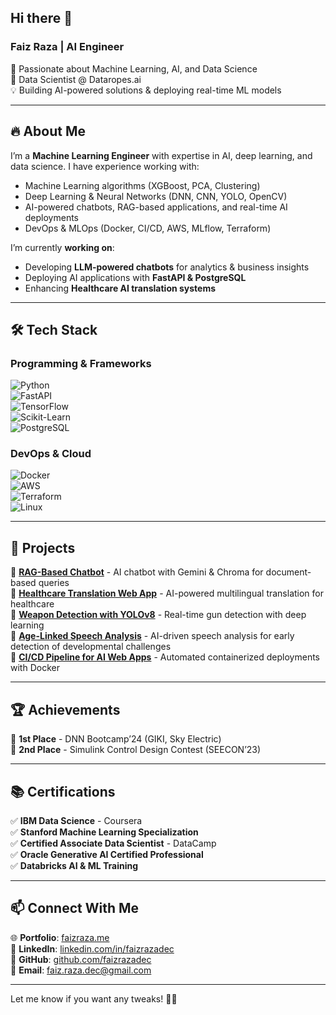 ## Hi there 👋

### **Faiz Raza | AI Engineer**  
🚀 Passionate about Machine Learning, AI, and Data Science  
📍 Data Scientist @ Dataropes.ai  
💡 Building AI-powered solutions & deploying real-time ML models  

---

## 🔥 **About Me**  
I’m a **Machine Learning Engineer** with expertise in AI, deep learning, and data science. I have experience working with:  
- Machine Learning algorithms (XGBoost, PCA, Clustering)  
- Deep Learning & Neural Networks (DNN, CNN, YOLO, OpenCV)  
- AI-powered chatbots, RAG-based applications, and real-time AI deployments  
- DevOps & MLOps (Docker, CI/CD, AWS, MLflow, Terraform)  

I’m currently **working on**:  
- Developing **LLM-powered chatbots** for analytics & business insights  
- Deploying AI applications with **FastAPI & PostgreSQL**  
- Enhancing **Healthcare AI translation systems**  

---

## 🛠️ **Tech Stack**  
### **Programming & Frameworks**  
![Python](https://img.shields.io/badge/-Python-3776AB?style=flat&logo=python&logoColor=white)  
![FastAPI](https://img.shields.io/badge/-FastAPI-009688?style=flat&logo=fastapi&logoColor=white)  
![TensorFlow](https://img.shields.io/badge/-TensorFlow-FF6F00?style=flat&logo=tensorflow&logoColor=white)  
![Scikit-Learn](https://img.shields.io/badge/-ScikitLearn-F7931E?style=flat&logo=scikitlearn&logoColor=white)  
![PostgreSQL](https://img.shields.io/badge/-PostgreSQL-336791?style=flat&logo=postgresql&logoColor=white)  

### **DevOps & Cloud**  
![Docker](https://img.shields.io/badge/-Docker-2496ED?style=flat&logo=docker&logoColor=white)  
![AWS](https://img.shields.io/badge/-AWS-FF9900?style=flat&logo=amazonaws&logoColor=white)  
![Terraform](https://img.shields.io/badge/-Terraform-623CE4?style=flat&logo=terraform&logoColor=white)  
![Linux](https://img.shields.io/badge/-Linux-FCC624?style=flat&logo=linux&logoColor=black)  

---

## 🚀 **Projects**  
🔹 **[RAG-Based Chatbot](https://github.com/faizrazadec/Chatbots/tree/main/RAG%20Model%20with%20Gemini)** - AI chatbot with Gemini & Chroma for document-based queries  
🔹 **[Healthcare Translation Web App](https://github.com/faizrazadec/Healthcare_Translation_Web_App_with_Generative_AI/tree/main/flask_web_app)** - AI-powered multilingual translation for healthcare  
🔹 **[Weapon Detection with YOLOv8](https://github.com/faizrazadec/DNN-Bootcamp-GIKI/tree/main/Projects/wepon_detection_app)** - Real-time gun detection with deep learning  
🔹 **[Age-Linked Speech Analysis](https://github.com/GhufranBarcha/FYP-Age-Linked-Analysis-Through-AI)** - AI-driven speech analysis for early detection of developmental challenges  
🔹 **[CI/CD Pipeline for AI Web Apps](https://github.com/faizrazadec/Healthcare_Translation_Web_App_with_Generative_AI)** - Automated containerized deployments with Docker  

---

## 🏆 **Achievements**  
🏅 **1st Place** - DNN Bootcamp’24 (GIKI, Sky Electric)  
🏅 **2nd Place** - Simulink Control Design Contest (SEECON’23)  

---

## 📚 **Certifications**  
✅ **IBM Data Science** - Coursera  
✅ **Stanford Machine Learning Specialization**  
✅ **Certified Associate Data Scientist** - DataCamp  
✅ **Oracle Generative AI Certified Professional**  
✅ **Databricks AI & ML Training**  

---

## 📫 **Connect With Me**  
🌐 **Portfolio**: [faizraza.me](https://faizraza.me)  
💼 **LinkedIn**: [linkedin.com/in/faizrazadec](https://www.linkedin.com/in/faizrazadec)  
🐙 **GitHub**: [github.com/faizrazadec](https://github.com/faizrazadec)  
📧 **Email**: faiz.raza.dec@gmail.com  

---

Let me know if you want any tweaks! 🚀🔥
